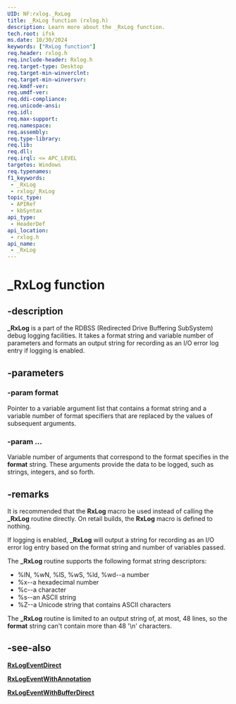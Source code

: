 ```yaml
---
UID: NF:rxlog._RxLog
title: _RxLog function (rxlog.h)
description: Learn more about the _RxLog function.
tech.root: ifsk
ms.date: 10/30/2024
keywords: ["RxLog function"]
req.header: rxlog.h
req.include-header: Rxlog.h
req.target-type: Desktop
req.target-min-winverclnt: 
req.target-min-winversvr: 
req.kmdf-ver: 
req.umdf-ver: 
req.ddi-compliance: 
req.unicode-ansi: 
req.idl: 
req.max-support: 
req.namespace: 
req.assembly: 
req.type-library: 
req.lib: 
req.dll: 
req.irql: <= APC_LEVEL
targetos: Windows
req.typenames: 
f1_keywords:
 - _RxLog
 - rxlog/_RxLog
topic_type:
 - APIRef
 - kbSyntax
api_type:
 - HeaderDef
api_location:
 - rxlog.h
api_name:
 - _RxLog
---
```


# _RxLog function

## -description

**_RxLog** is a part of the RDBSS (Redirected Drive Buffering SubSystem) debug logging facilities. It takes a format string and variable number of parameters and formats an output string for recording as an I/O error log entry if logging is enabled.

## -parameters

### -param format

Pointer to a variable argument list that contains a format string and a variable number of format specifiers that are replaced by the values of subsequent arguments.

### -param ...

Variable number of arguments that correspond to the format specifies in the **format** string. These arguments provide the data to be logged, such as strings, integers, and so forth.

## -remarks

It is recommended that the **RxLog** macro be used instead of calling the **_RxLog** routine directly. On retail builds, the **RxLog** macro is defined to nothing.

If logging is enabled, **_RxLog** will output a string for recording as an I/O error log entry based on the format string and number of variables passed.

The **_RxLog** routine supports the following format string descriptors:

* %lN, %wN, %lS, %wS, %ld, %wd--a number
* %x--a hexadecimal number
* %c--a character
* %s--an ASCII string
* %Z--a Unicode string that contains ASCII characters

The **_RxLog** routine is limited to an output string of, at most, 48 lines, so the **format** string can't contain more than 48 '\n' characters.

## -see-also

[**RxLogEventDirect**](../rxprocs/nf-rxprocs-rxlogeventdirect.md)

[**RxLogEventWithAnnotation**](../rxprocs/nf-rxprocs-rxlogeventwithannotation.md)

[**RxLogEventWithBufferDirect**](../rxprocs/nf-rxprocs-rxlogeventwithbufferdirect.md)
